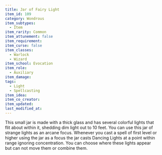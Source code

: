 ```yaml
---
title: Jar of Fairy Light
item_id: 109
category: Wondrous
item_subtypes:
  - Item
item_rarity: Common
item_attunement: false
item_requirement:
item_curse: false
item_classes:
  - Warlock
  - Wizard
item_school: Evocation
item_role:
  - Auxiliary
item_damage:
tags:
  - Light
  - Spellcasting
item_idea:
item_co_creator:
item_updated:
last_modified_at:
---
```


This small jar is made with a thick glass and has several colorful lights that flit about within it, shedding dim light out to 10 feet. You can use this jar of strange lights as an arcane focus. Whenever you cast a spell of first level or higher using the jar as a focus the jar casts <magic-spell>Dancing Lights</magic-spell> at a point within range ignoring concentration. You can choose where these lights appear but can not move them or combine them.
